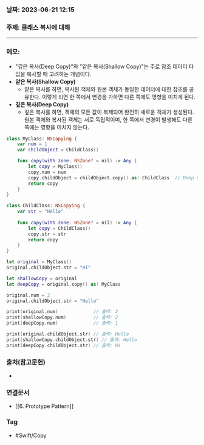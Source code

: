 ### 날짜: 2023-06-21 12:15

### 주제: 클래스 복사에 대해
---
### 메모: 
- "깊은 복사(Deep Copy)"와 "얕은 복사(Shallow Copy)"는 주로 참조 데이터 타입을 복사할 때 고려하는 개념이다. 
- **얕은 복사(Shallow Copy)**
	- 얕은 복사를 하면, 복사된 객체와 원본 객체가 동일한 데이터에 대한 참조를 공유한다. 이렇게 되면 한 쪽에서 변경을 가하면 다른 쪽에도 영향을 미치게 된다.
- **깊은 복사(Deep Copy)**
	- 깊은 복사를 하면, 객체의 모든 값이 복제되어 완전히 새로운 객체가 생성된다. 원본 객체와 복사된 객체는 서로 독립적이며, 한 쪽에서 변경이 발생해도 다른 쪽에는 영향을 미치지 않는다. 
``` swift 
class MyClass: NSCopying {
    var num = 1
    var childObject = ChildClass()

    func copy(with zone: NSZone? = nil) -> Any {
        let copy = MyClass()
        copy.num = num
        copy.childObject = childObject.copy() as! ChildClass  // Deep Copy
        return copy
    }
}

class ChildClass: NSCopying {
    var str = "Hello"
    
    func copy(with zone: NSZone? = nil) -> Any {
        let copy = ChildClass()
        copy.str = str
        return copy
    }
}

let original = MyClass()
original.childObject.str = "Hi"

let shallowCopy = original
let deepCopy = original.copy() as! MyClass

original.num = 2
original.childObject.str = "Hello"

print(original.num)             // 출력: 2
print(shallowCopy.num)          // 출력: 2
print(deepCopy.num)             // 출력: 1

print(original.childObject.str) // 출력: Hello
print(shallowCopy.childObject.str) // 출력: Hello
print(deepCopy.childObject.str) // 출력: Hi

```

### 출처(참고문헌) 
- 

### 연결문서 
- [[6. Prototype Pattern]]

### Tag
- #Swift/Copy